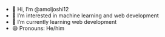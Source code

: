 - 👋 Hi, I’m @amoljoshi12
- 👀 I’m interested in machine learning and web development 
- 🌱 I’m currently learning web development 
- 😄 Pronouns: He/him
